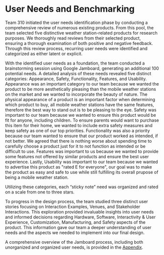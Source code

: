 # User Needs and Benchmarking 
 
Team 310 initiated the user needs identification phase by conducting a comprehensive review of numerous existing products. From this pool, the team selected five distinctive weather station-related products for research purposes. We thoroughly read reviews from their selected product, ensuring a thorough examination of both positive and negative feedback. Through this review process, recurring user needs were identified and categorized as either latent or explicit.  

With the identified user needs as a foundation, the team conducted a brainstorming session using Google Jamboard, generating an additional 100 potential needs. A detailed analysis of these needs revealed five distinct categories: Appearance, Safety, Functionality, Features, and Usability. Appearance was an important category to our team because we wanted the product to be more aesthetically pleasing than the mobile weather stations on the market and we wanted to incorporate the beauty of nature. The physical appearance of a product is an important factor when determining which product to buy, all mobile weather stations have the same features, therefore the best way to stand out is to be pleasing to the eye. Safety was important to our team because we wanted to ensure this product would be fit for anyone, including children. To ensure parents would want to purchase this item for their home, we wanted to include extra safety measures and keep safety as one of our top priorities. Functionality was also a priority because our team wanted to ensure that our product worked as intended, if not better. We agreed that there is nothing worse about spending time to carefully choose a product just for it to not function as intended or be difficult to use. Features was important to us because we wanted to provide some features not offered by similar products and ensure the best user experience. Lastly, Usability was important to our team because we wanted to advertise this product as "rated E for everyone", our goal was to make the product as easy and safe to use while still fulfilling its overall prupose of being a mobile weather station.

Utilizing these categories, each “sticky note” need was organized and rated on a scale from one to three stars.  

To progress in the design process, the team studied three distinct user stories focusing on Interaction Examples, Venues, and Stakeholder Interactions. This exploration provided invaluable insights into user needs and informed decisions regarding Hardware, Software, Interactivity & User Experience, Customization, Manufacturing, and Safety aspects of the product. This information gave our team a deeper understanding of user needs and the aspects we needed to implement into our final design.  

A comprehensive overview of the Jamboard process, including both unorganized and organized user needs, is provided in the [Appendix](Appendix.md).  

